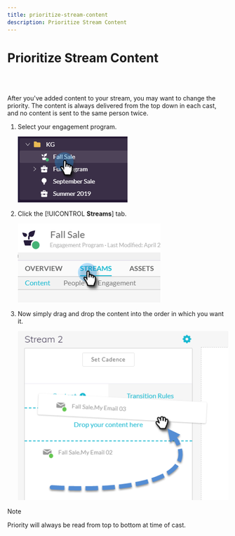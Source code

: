 ```yaml
---
title: prioritize-stream-content
description: Prioritize Stream Content
---
```


# Prioritize Stream Content

<br>&nbsp;

After you've added content to your stream, you may want to change the priority. The content is always delivered from the top down in each cast, and no content is sent to the same person twice.

1. Select your engagement program.

   ![Image One](/help/sky/assets/engagement-programs/prioritize-stream-content/prioritize-stream-content-1.png)

1. Click the [!UICONTROL **Streams**] tab.

   ![Image Two](/help/sky/assets/engagement-programs/prioritize-stream-content/prioritize-stream-content-2.png)

1. Now simply drag and drop the content into the order in which you want it.

   ![Image Three](/help/sky/assets/engagement-programs/prioritize-stream-content/prioritize-stream-content-3.png)

>[!NOTE]
>
>Priority will always be read from top to bottom at time of cast.
